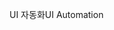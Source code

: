 <span data-ttu-id="04783-101">UI 자동화</span><span class="sxs-lookup"><span data-stu-id="04783-101">UI Automation</span></span>